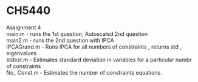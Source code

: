 # CH5440
Assignment 4<br>
main.m - runs the 1st question, Autoscaled 2nd question <br>
main2.m - runs the 2nd question with IPCA<br>
IPCAGrand.m - Runs IPCA for all numbers of constraints , returns std , eigenvalues<br>
stdest.m - Estimates standard deviation in variables for a particular numbr of constraints<br>
No_	Const.m - Estimates the number of constraints equations.<br>

